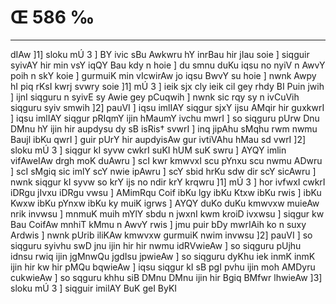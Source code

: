 # Œ 586 ‰
---
dIAw ]1] sloku mÚ 3 ] BY ivic sBu Awkwru hY inrBau hir jIau soie ]
siqguir syivAY hir min vsY iqQY Bau kdy n hoie ] du smnu duKu iqsu no nyiV
n AwvY poih n skY koie ] gurmuiK min vIcwirAw jo iqsu BwvY su hoie ]
nwnk Awpy hI piq rKsI kwrj svwry soie ]1] mÚ 3 ] ieik sjx cly
ieik cil gey rhdy BI Puin jwih ] ijnI siqguru n syivE sy Awie gey
pCuqwih ] nwnk sic rqy sy n ivCuVih siqguru syiv smwih ]2] pauVI ]
iqsu imlIAY siqgur sjxY ijsu AMqir hir guxkwrI ] iqsu imlIAY siqgur
pRIqmY ijin hMaumY ivchu mwrI ] so siqguru pUrw Dnu DMnu hY ijin hir aupdysu
dy sB isRis† svwrI ] inq jipAhu sMqhu rwm nwmu Baujl ibKu qwrI ] guir
pUrY hir aupdyisAw gur ivtiVAhu hMau sd vwrI ]2] sloku mÚ 3 ]
siqgur kI syvw cwkrI suKI hUM suK swru ] AYQY imlin vifAweIAw drgh
moK duAwru ] scI kwr kmwvxI scu pYnxu scu nwmu ADwru ] scI sMgiq sic
imlY scY nwie ipAwru ] scY sbid hrKu sdw dir scY sicAwru ] nwnk
siqgur kI syvw so krY ijs no ndir krY krqwru ]1] mÚ 3 ] hor ivfwxI
cwkrI iDRgu jIvxu iDRgu vwsu ] AMimRqu Coif ibKu lgy ibKu Ktxw ibKu rwis ]
ibKu Kwxw ibKu pYnxw ibKu ky muiK igrws ] AYQY duKo duKu kmwvxw muieAw
nrik invwsu ] mnmuK muih mYlY sbdu n jwxnI kwm kroiD ivxwsu ] siqgur
kw Bau CoifAw mnhiT kMmu n AwvY rwis ] jmu puir bDy mwrIAih ko n suxy
Ardwis ] nwnk pUrib iliKAw kmwvxw gurmuiK nwim invwsu ]2] pauVI
] so siqguru syivhu swD jnu ijin hir hir nwmu idRVwieAw ] so siqguru
pUjhu idnsu rwiq ijin jgMnwQu jgdIsu jpwieAw ] so siqguru dyKhu iek
inmK inmK ijin hir kw hir pMQu bqwieAw ] iqsu siqgur kI sB pgI
pvhu ijin moh AMDyru cukwieAw ] so sqguru khhu siB DMnu DMnu ijin hir
Bgiq BMfwr lhwieAw ]3] sloku mÚ 3 ] siqguir imilAY BuK geI ByKI
####
